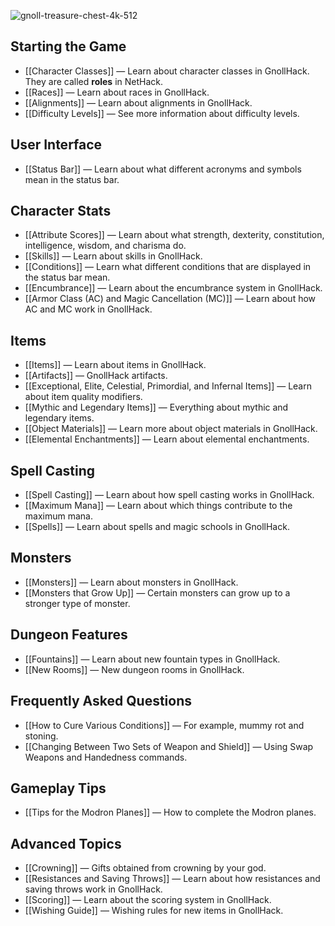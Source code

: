 ![gnoll-treasure-chest-4k-512](https://github.com/hyvanmielenpelit/GnollHack/assets/16661034/d6b524cc-90fb-4951-8408-0ae3fb7671cf)

## Starting the Game
* [[Character Classes]] — Learn about character classes in GnollHack. They are called **roles** in NetHack.
* [[Races]] — Learn about races in GnollHack.
* [[Alignments]] — Learn about alignments in GnollHack.
* [[Difficulty Levels]] — See more information about difficulty levels.

## User Interface
* [[Status Bar]] — Learn about what different acronyms and symbols mean in the status bar.

## Character Stats
* [[Attribute Scores]] — Learn about what strength, dexterity, constitution, intelligence, wisdom, and charisma do.
* [[Skills]] — Learn about skills in GnollHack.
* [[Conditions]] — Learn what different conditions that are displayed in the status bar mean.
* [[Encumbrance]] — Learn about the encumbrance system in GnollHack.
* [[Armor Class (AC) and Magic Cancellation (MC)]] — Learn about how AC and MC work in GnollHack.

## Items

* [[Items]] — Learn about items in GnollHack.
* [[Artifacts]] — GnollHack artifacts.
* [[Exceptional, Elite, Celestial, Primordial, and Infernal Items]] — Learn about item quality modifiers.
* [[Mythic and Legendary Items]] — Everything about mythic and legendary items.
* [[Object Materials]] — Learn more about object materials in GnollHack.
* [[Elemental Enchantments]] — Learn about elemental enchantments.

## Spell Casting
* [[Spell Casting]] — Learn about how spell casting works in GnollHack.
* [[Maximum Mana]] — Learn about which things contribute to the maximum mana.
* [[Spells]] — Learn about spells and magic schools in GnollHack.

## Monsters
* [[Monsters]] — Learn about monsters in GnollHack.
* [[Monsters that Grow Up]] — Certain monsters can grow up to a stronger type of monster.

## Dungeon Features
* [[Fountains]] — Learn about new fountain types in GnollHack.
* [[New Rooms]] — New dungeon rooms in GnollHack.

## Frequently Asked Questions
* [[How to Cure Various Conditions]] — For example, mummy rot and stoning.
* [[Changing Between Two Sets of Weapon and Shield]] — Using Swap Weapons and Handedness commands.

## Gameplay Tips
* [[Tips for the Modron Planes]] — How to complete the Modron planes.

## Advanced Topics
* [[Crowning]] — Gifts obtained from crowning by your god.
* [[Resistances and Saving Throws]] — Learn about how resistances and saving throws work in GnollHack.
* [[Scoring]] — Learn about the scoring system in GnollHack.
* [[Wishing Guide]] — Wishing rules for new items in GnollHack.